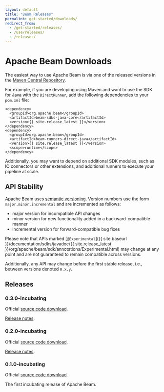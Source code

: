 ```yaml
---
layout: default
title: "Beam Releases"
permalink: get-started/downloads/
redirect_from:
  - /get-started/releases/
  - /use/releases/
  - /releases/
---
```


# Apache Beam Downloads

The easiest way to use Apache Beam is via one of the released versions in the
[Maven Central Repository](https://search.maven.org/#search%7Cga%7C1%7Cg%3A%22org.apache.beam%22).

For example, if you are developing using Maven and want to use the SDK for
Java with the `DirectRunner`, add the following dependencies to your
`pom.xml` file:

    <dependency>
      <groupId>org.apache.beam</groupId>
      <artifactId>beam-sdks-java-core</artifactId>
      <version>{{ site.release_latest }}</version>
    </dependency>
    <dependency>
      <groupId>org.apache.beam</groupId>
      <artifactId>beam-runners-direct-java</artifactId>
      <version>{{ site.release_latest }}</version>
      <scope>runtime</scope>
    </dependency>

Additionally, you may want to depend on additional SDK modules, such as IO
connectors or other extensions, and additional runners to execute your pipeline
at scale.

## API Stability

Apache Beam uses [semantic versioning](http://semver.org/). Version numbers use the form `major.minor.incremental` and are incremented as follows:

* major version for incompatible API changes
* minor version for new functionality added in a backward-compatible manner
* incremental version for forward-compatible bug fixes

Please note that APIs marked [`@Experimental`]({{ site.baseurl }}/documentation/sdks/javadoc/{{ site.release_latest }}/org/apache/beam/sdk/annotations/Experimental.html)
may change at any point and are not guaranteed to remain compatible across versions.

Additionally, any API may change before the first stable release, i.e., between versions denoted `0.x.y`.

## Releases

### 0.3.0-incubating
Official [source code download](https://www.apache.org/dyn/closer.cgi?filename=incubator/beam/0.3.0-incubating/apache-beam-0.3.0-incubating-source-release.zip&action=download).

[Release notes](https://issues.apache.org/jira/secure/ReleaseNote.jspa?projectId=12319527&version=12338051).

### 0.2.0-incubating
Official [source code download](https://www.apache.org/dyn/closer.cgi?filename=incubator/beam/0.2.0-incubating/apache-beam-0.2.0-incubating-source-release.zip&action=download).

[Release notes](https://issues.apache.org/jira/secure/ReleaseNote.jspa?projectId=12319527&version=12335766).

### 0.1.0-incubating
Official [source code download](https://www.apache.org/dyn/closer.cgi?filename=incubator/beam/0.1.0-incubating/apache-beam-0.1.0-incubating-source-release.zip&action=download).

The first incubating release of Apache Beam.
